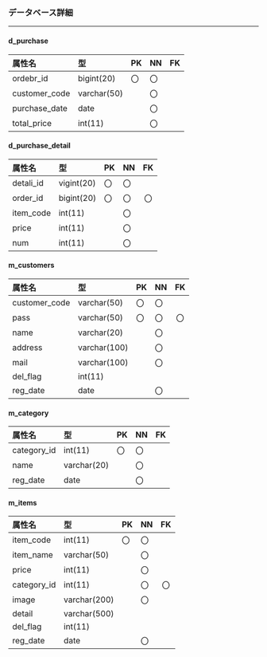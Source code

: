 ### データベース詳細
***
#### d_purchase
|属性名|型|PK|NN|FK|
|:-----|:--|:--|:--|:--:|
|ordebr_id|bigint(20)|〇|〇||
|customer_code|varchar(50)||〇||
|purchase_date|date||〇||
|total_price|int(11)||〇||

#### d_purchase_detail
|属性名|型|PK|NN|FK|
|:-----|:--|:--|:--|:--:|
|detali_id|vigint(20)|〇|〇||
|order_id|bigint(20)|〇|〇|〇|
|item_code|int(11)||〇||
|price|int(11)||〇||
|num|int(11)||〇||

#### m_customers
|属性名|型|PK|NN|FK|
|:-----|:--|:--|:--|:--:|
|customer_code|varchar(50)|〇|〇||
|pass|varchar(50)|〇|〇|〇|
|name|varchar(20)||〇||
|address|varchar(100)||〇||
|mail|varchar(100)||〇||
|del_flag|int(11)||||
|reg_date|date||〇||

#### m_category
|属性名|型|PK|NN|FK|
|:-----|:--|:--|:--|:--:|
|category_id|int(11)|〇|〇||
|name|varchar(20)||〇||
|reg_date|date||〇||

#### m_items
|属性名|型|PK|NN|FK|
|:-----|:--|:--|:--|:--:|
|item_code|int(11)|〇|〇||
|item_name|varchar(50)||〇||
|price|int(11)||〇||
|category_id|int(11)||〇|〇|
|image|varchar(200)||〇||
|detail|varchar(500)||||
|del_flag|int(11)||||
|reg_date|date||〇||
